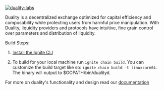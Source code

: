 [![duality-labs](https://circleci.com/gh/duality-labs/duality.svg?style=svg&circle-token=284243a40cb1faeb2751d60ad8046ceb87573865)](<https://app.circleci.com/pipelines/github/duality-labs/duality>)

Duality is a decentralized exchange optimized for capital efficiency and composability while protecting users from harmful price manipulation. With Duality, liquidity providers and protocols have intuitive, fine grain control over parameters and distribution of liquidity.

Build Steps:

1. [Install the Ignite CLI](https://docs.ignite.com/guide/install)

1. To build for your local machine run `ignite chain build`. You can customize the build target like so: `ignite chain build -t linux:arm64`. The binary will output to $GOPATH/bin/dualityd.

For more on duality's functionality and design read our [documentation](https://duality.gitbook.io/duality-documentation/concepts)
